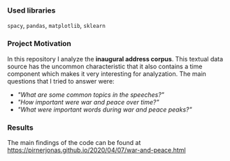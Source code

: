 ### Used libraries ###
`spacy`, `pandas`, `matplotlib`, `sklearn`

### Project Motivation ###
In this repository I analyze the **inaugural address corpus**. This textual data source has the uncommon characteristic that it also contains a time component which makes it very interesting for analyzation. The main questions that I tried to answer were:

- *"What are some common topics in the speeches?"*
- *"How important were war and peace over time?"*
- *"What were important words during war and peace peaks?"*

### Results ###
The main findings of the code can be found at https://pirnerjonas.github.io/2020/04/07/war-and-peace.html
